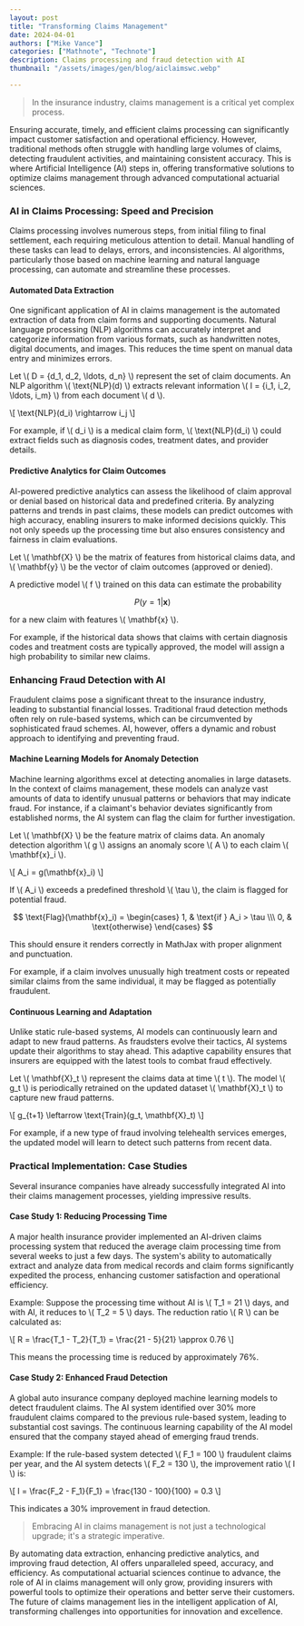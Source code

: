 ```yaml
---
layout: post
title: "Transforming Claims Management"
date: 2024-04-01
authors: ["Mike Vance"]
categories: ["Mathnote", "Technote"]
description: Claims processing and fraud detection with AI
thumbnail: "/assets/images/gen/blog/aiclaimswc.webp"

---
```



> In the insurance industry, claims management is a critical yet complex process. 

Ensuring accurate, timely, and efficient claims processing can significantly impact customer satisfaction and operational efficiency. However, traditional methods often struggle with handling large volumes of claims, detecting fraudulent activities, and maintaining consistent accuracy. This is where Artificial Intelligence (AI) steps in, offering transformative solutions to optimize claims management through advanced computational actuarial sciences.

### AI in Claims Processing: Speed and Precision

Claims processing involves numerous steps, from initial filing to final settlement, each requiring meticulous attention to detail. Manual handling of these tasks can lead to delays, errors, and inconsistencies. AI algorithms, particularly those based on machine learning and natural language processing, can automate and streamline these processes.

#### Automated Data Extraction

One significant application of AI in claims management is the automated extraction of data from claim forms and supporting documents. Natural language processing (NLP) algorithms can accurately interpret and categorize information from various formats, such as handwritten notes, digital documents, and images. This reduces the time spent on manual data entry and minimizes errors.

Let \\( D = \{d_1, d_2, \ldots, d_n\} \\) represent the set of claim documents. An NLP algorithm \\( \text{NLP}(d) \\) extracts relevant information \\( I = \{i_1, i_2, \ldots, i_m\} \\) from each document \\( d \\).

\\[ \text{NLP}(d_i) \rightarrow i_j \\]

For example, if \\( d_i \\) is a medical claim form, \\( \text{NLP}(d_i) \\) could extract fields such as diagnosis codes, treatment dates, and provider details.

#### Predictive Analytics for Claim Outcomes

AI-powered predictive analytics can assess the likelihood of claim approval or denial based on historical data and predefined criteria. By analyzing patterns and trends in past claims, these models can predict outcomes with high accuracy, enabling insurers to make informed decisions quickly. This not only speeds up the processing time but also ensures consistency and fairness in claim evaluations.

Let \\( \mathbf{X} \\) be the matrix of features from historical claims data, and \\( \mathbf{y} \\) be the vector of claim outcomes (approved or denied). 

A predictive model \\( f \\) trained on this data can estimate the probability 

$$ P(y = 1 |\mathbf{x}) $$ 

for a new claim with features \\( \mathbf{x} \\).

For example, if the historical data shows that claims with certain diagnosis codes and treatment costs are typically approved, the model will assign a high probability to similar new claims.

### Enhancing Fraud Detection with AI

Fraudulent claims pose a significant threat to the insurance industry, leading to substantial financial losses. Traditional fraud detection methods often rely on rule-based systems, which can be circumvented by sophisticated fraud schemes. AI, however, offers a dynamic and robust approach to identifying and preventing fraud.

#### Machine Learning Models for Anomaly Detection

Machine learning algorithms excel at detecting anomalies in large datasets. In the context of claims management, these models can analyze vast amounts of data to identify unusual patterns or behaviors that may indicate fraud. For instance, if a claimant's behavior deviates significantly from established norms, the AI system can flag the claim for further investigation.

Let \\( \mathbf{X} \\) be the feature matrix of claims data. An anomaly detection algorithm \\( g \\) assigns an anomaly score \\( A \\) to each claim \\( \mathbf{x}_i \\).

\\[ A_i = g(\mathbf{x}_i) \\]

If \\( A_i \\) exceeds a predefined threshold \\( \tau \\), the claim is flagged for potential fraud.


$$ \text{Flag}(\mathbf{x}_i) = 
\begin{cases} 
 1, & \text{if } A_i > \tau \\\
0, & \text{otherwise}
\end{cases}
$$

This should ensure it renders correctly in MathJax with proper alignment and punctuation.

For example, if a claim involves unusually high treatment costs or repeated similar claims from the same individual, it may be flagged as potentially fraudulent.

#### Continuous Learning and Adaptation

Unlike static rule-based systems, AI models can continuously learn and adapt to new fraud patterns. As fraudsters evolve their tactics, AI systems update their algorithms to stay ahead. This adaptive capability ensures that insurers are equipped with the latest tools to combat fraud effectively.

Let \\( \mathbf{X}_t \\) represent the claims data at time \\( t \\). The model \\( g_t \\) is periodically retrained on the updated dataset \\( \mathbf{X}_t \\) to capture new fraud patterns.

\\[ g_{t+1} \leftarrow \text{Train}(g_t, \mathbf{X}_t) \\]

For example, if a new type of fraud involving telehealth services emerges, the updated model will learn to detect such patterns from recent data.

### Practical Implementation: Case Studies

Several insurance companies have already successfully integrated AI into their claims management processes, yielding impressive results.

#### Case Study 1: Reducing Processing Time

A major health insurance provider implemented an AI-driven claims processing system that reduced the average claim processing time from several weeks to just a few days. The system's ability to automatically extract and analyze data from medical records and claim forms significantly expedited the process, enhancing customer satisfaction and operational efficiency.

Example: Suppose the processing time without AI is \\( T_1 = 21 \\) days, and with AI, it reduces to \\( T_2 = 5 \\) days. The reduction ratio \\( R \\) can be calculated as:

\\[ R = \frac{T_1 - T_2}{T_1} = \frac{21 - 5}{21} \approx 0.76 \\]

This means the processing time is reduced by approximately 76%.

#### Case Study 2: Enhanced Fraud Detection

A global auto insurance company deployed machine learning models to detect fraudulent claims. The AI system identified over 30% more fraudulent claims compared to the previous rule-based system, leading to substantial cost savings. The continuous learning capability of the AI model ensured that the company stayed ahead of emerging fraud trends.

Example: If the rule-based system detected \\( F_1 = 100 \\) fraudulent claims per year, and the AI system detects \\( F_2 = 130 \\), the improvement ratio \\( I \\) is:

\\[ I = \frac{F_2 - F_1}{F_1} = \frac{130 - 100}{100} = 0.3 \\]

This indicates a 30% improvement in fraud detection.


> Embracing AI in claims management is not just a technological upgrade; it's a strategic imperative.

By automating data extraction, enhancing predictive analytics, and improving fraud detection, AI offers unparalleled speed, accuracy, and efficiency. As computational actuarial sciences continue to advance, the role of AI in claims management will only grow, providing insurers with powerful tools to optimize their operations and better serve their customers. The future of claims management lies in the intelligent application of AI, transforming challenges into opportunities for innovation and excellence.